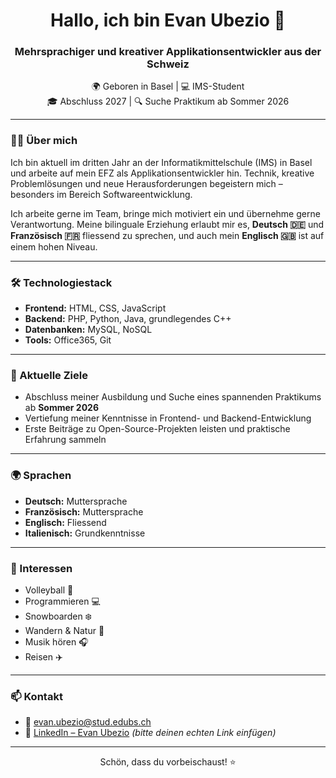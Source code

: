 <h1 align="center">Hallo, ich bin Evan Ubezio 👋</h1>
<h3 align="center">Mehrsprachiger und kreativer Applikationsentwickler aus der Schweiz</h3>

<p align="center">
  🌍 Geboren in Basel | 💻 IMS-Student <br>
  🎓 Abschluss 2027 | 🔍 Suche Praktikum ab Sommer 2026<br>
</p>

---

### 🧑‍💻 Über mich

Ich bin aktuell im dritten Jahr an der Informatikmittelschule (IMS) in Basel und arbeite auf mein EFZ als Applikationsentwickler hin. Technik, kreative Problemlösungen und neue Herausforderungen begeistern mich – besonders im Bereich Softwareentwicklung.  

Ich arbeite gerne im Team, bringe mich motiviert ein und übernehme gerne Verantwortung. Meine bilinguale Erziehung erlaubt mir es, **Deutsch 🇩🇪** und **Französisch 🇫🇷** fliessend zu sprechen, und auch mein **Englisch 🇬🇧** ist auf einem hohen Niveau.

---

### 🛠️ Technologiestack

- **Frontend:** HTML, CSS, JavaScript  
- **Backend:** PHP, Python, Java, grundlegendes C++  
- **Datenbanken:** MySQL, NoSQL  
- **Tools:** Office365, Git  

---

### 🎯 Aktuelle Ziele

- Abschluss meiner Ausbildung und Suche eines spannenden Praktikums ab **Sommer 2026**  
- Vertiefung meiner Kenntnisse in Frontend- und Backend-Entwicklung  
- Erste Beiträge zu Open-Source-Projekten leisten und praktische Erfahrung sammeln

---

### 🌍 Sprachen

- **Deutsch:** Muttersprache  
- **Französisch:** Muttersprache  
- **Englisch:** Fliessend  
- **Italienisch:** Grundkenntnisse

---

### 🏐 Interessen

- Volleyball 🏐  
- Programmieren 💻  
- Snowboarden ❄️  
- Wandern & Natur 🌲  
- Musik hören 🎧  
- Reisen ✈️

---

### 📫 Kontakt

- 📧 [evan.ubezio@stud.edubs.ch](mailto:evan.ubezio@stud.edubs.ch)  
- 🔗 [LinkedIn – Evan Ubezio](https://www.linkedin.com) *(bitte deinen echten Link einfügen)*

---

<p align="center">
  Schön, dass du vorbeischaust! ⭐️
</p>
